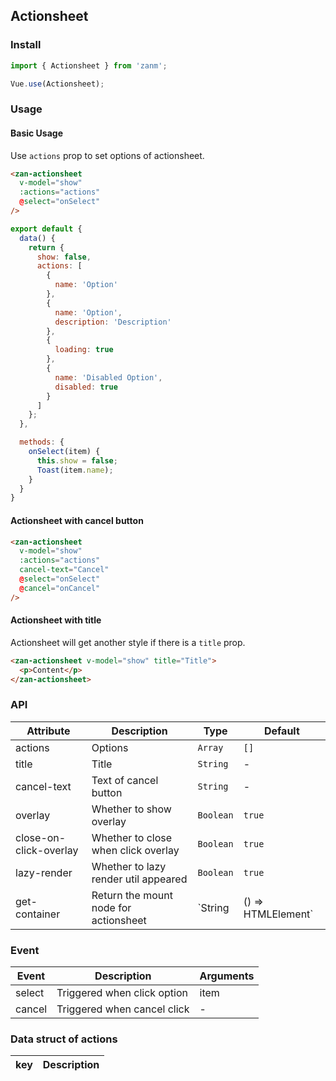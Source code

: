 ## Actionsheet

### Install
``` javascript
import { Actionsheet } from 'zanm';

Vue.use(Actionsheet);
```

### Usage

#### Basic Usage
Use `actions` prop to set options of actionsheet. 

```html
<zan-actionsheet
  v-model="show"
  :actions="actions"
  @select="onSelect"
/>
```

```javascript
export default {
  data() {
    return {
      show: false,
      actions: [
        {
          name: 'Option'
        },
        {
          name: 'Option',
          description: 'Description'
        },
        {
          loading: true
        },
        {
          name: 'Disabled Option',
          disabled: true
        }
      ]
    };
  },

  methods: {
    onSelect(item) {
      this.show = false;
      Toast(item.name);
    }
  }
}
```

#### Actionsheet with cancel button

```html
<zan-actionsheet
  v-model="show"
  :actions="actions"
  cancel-text="Cancel"
  @select="onSelect"
  @cancel="onCancel"
/>
```

#### Actionsheet with title
Actionsheet will get another style if there is a `title` prop.

```html
<zan-actionsheet v-model="show" title="Title">
  <p>Content</p>
</zan-actionsheet>
```

### API

| Attribute | Description | Type | Default |
|-----------|-----------|-----------|-------------|
| actions | Options | `Array` | `[]` |
| title | Title | `String` | - |
| cancel-text | Text of cancel button | `String` | - |
| overlay | Whether to show overlay | `Boolean` | `true` |
| close-on-click-overlay | Whether to close when click overlay | `Boolean` | `true` |
| lazy-render | Whether to lazy render util appeared | `Boolean` | `true` |
| get-container | Return the mount node for actionsheet | `String | () => HTMLElement` | - |

### Event

| Event | Description | Arguments |
|-----------|-----------|-----------|
| select | Triggered when click option | item |
| cancel | Triggered when cancel click | - |

### Data struct of actions

| key | Description |
|-----------|-----------|

